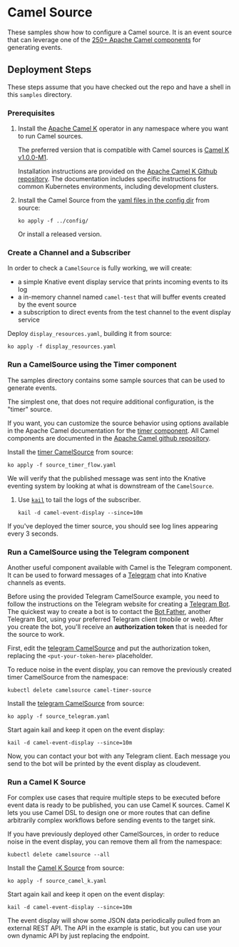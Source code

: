 # Camel Source

These samples show how to configure a Camel source. It is an event source that
can leverage one of the
[250+ Apache Camel components](https://github.com/apache/camel/tree/master/components)
for generating events.

## Deployment Steps

These steps assume that you have checked out the repo and have a shell in this
`samples` directory.

### Prerequisites

1. Install the [Apache Camel K](https://github.com/apache/camel-k) operator in
   any namespace where you want to run Camel sources.

   The preferred version that is compatible with Camel sources is
   [Camel K v1.0.0-M1](https://github.com/apache/camel-k/releases/tag/1.0.0-M1).

   Installation instructions are provided on the
   [Apache Camel K Github repository](https://github.com/apache/camel-k#installation).
   The documentation includes specific instructions for common Kubernetes
   environments, including development clusters.

1. Install the Camel Source from the [yaml files in the config dir](../config/)
   from source:

   ```shell
   ko apply -f ../config/
   ```

   Or install a released version.

### Create a Channel and a Subscriber

In order to check a `CamelSource` is fully working, we will create:

- a simple Knative event display service that prints incoming events to its log
- a in-memory channel named `camel-test` that will buffer events created by the
  event source
- a subscription to direct events from the test channel to the event display
  service

Deploy `display_resources.yaml`, building it from source:

```shell
ko apply -f display_resources.yaml
```

### Run a CamelSource using the Timer component

The samples directory contains some sample sources that can be used to generate
events.

The simplest one, that does not require additional configuration, is the "timer"
source.

If you want, you can customize the source behavior using options available in
the Apache Camel documentation for the
[timer component](https://github.com/apache/camel/blob/master/camel-core/src/main/docs/timer-component.adoc).
All Camel components are documented in the
[Apache Camel github repository](https://github.com/apache/camel/tree/master/components).

Install the [timer CamelSource](source_timer_flow.yaml) from source:

```shell
ko apply -f source_timer_flow.yaml
```

We will verify that the published message was sent into the Knative eventing
system by looking at what is downstream of the `CamelSource`.

1. Use [`kail`](https://github.com/boz/kail) to tail the logs of the subscriber.

   ```shell
   kail -d camel-event-display --since=10m
   ```

If you've deployed the timer source, you should see log lines appearing every 3
seconds.

### Run a CamelSource using the Telegram component

Another useful component available with Camel is the Telegram component. It can
be used to forward messages of a [Telegram](https://telegram.org/) chat into
Knative channels as events.

Before using the provided Telegram CamelSource example, you need to follow the
instructions on the Telegram website for creating a
[Telegram Bot](https://core.telegram.org/bots). The quickest way to create a bot
is to contact the [Bot Father](https://telegram.me/botfather), another Telegram
Bot, using your preferred Telegram client (mobile or web). After you create the
bot, you'll receive an **authorization token** that is needed for the source to
work.

First, edit the [telegram CamelSource](source_telegram.yaml) and put the
authorization token, replacing the `<put-your-token-here>` placeholder.

To reduce noise in the event display, you can remove the previously created
timer CamelSource from the namespace:

```shell
kubectl delete camelsource camel-timer-source
```

Install the [telegram CamelSource](source_telegram.yaml) from source:

```shell
ko apply -f source_telegram.yaml
```

Start again kail and keep it open on the event display:

```shell
kail -d camel-event-display --since=10m
```

Now, you can contact your bot with any Telegram client. Each message you send to
the bot will be printed by the event display as cloudevent.

### Run a Camel K Source

For complex use cases that require multiple steps to be executed before event
data is ready to be published, you can use Camel K sources. Camel K lets you use
Camel DSL to design one or more routes that can define arbitrarily complex
workflows before sending events to the target sink.

If you have previously deployed other CamelSources, in order to reduce noise in
the event display, you can remove them all from the namespace:

```shell
kubectl delete camelsource --all
```

Install the [Camel K Source](source_camel_k.yaml) from source:

```shell
ko apply -f source_camel_k.yaml
```

Start again kail and keep it open on the event display:

```shell
kail -d camel-event-display --since=10m
```

The event display will show some JSON data periodically pulled from an external
REST API. The API in the example is static, but you can use your own dynamic API
by just replacing the endpoint.
